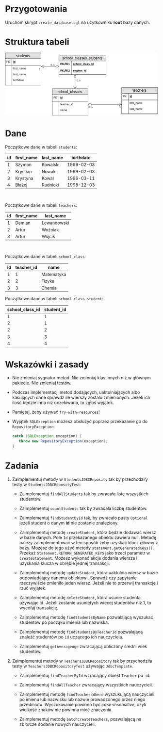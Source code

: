 # Przygotowania

Uruchom skrypt `create_database.sql` na użytkowniku **root** bazy danych.

# Struktura tabeli

![tables](assets/tables.png)

# Dane

Początkowe dane w tabeli `students`:

id | first_name | last_name    | birthdate
---|------------|--------------|-----------
1  | Szymon     | Kowalski     | 1999-02-03
2  | Krystian   | Nowak        | 1999-02-03
3  | Krystyna   | Kowal        | 1996-03-11
4  | Błażej     | Rudnicki     | 1998-12-03

<br/>

Początkowe dane w tabeli `teachers`:

id | first_name | last_name
---|------------|--------------
1  | Damian     | Lewandowski
2  | Artur      | Woźniak
3  | Artur   |    Wójcik

<br/>

Początkowe dane w tabeli `school_class`:

id | teacher_id | name
---|------------|--------------
1  | 1          | Matematyka
2  | 2          | Fizyka
3  | 3          | Chemia


Początkowe dane w tabeli `school_class_student`:

school_class_id | student_id
----------------|--------------
1               | 1
2               | 1
2               | 2
3               | 3
4               | 4


# Wskazówki i zasady

* Nie zmieniaj sygnatur metod. Nie zmieniaj klas innych niż w głównym pakiecie. Nie zmieniaj testów.

* Podczas implementacji metod dodających, uaktulniających albo kasujących dane sprawdź ile wierszy zostało zmienionych.
   Jeżeli ich ilość będzie inna niż oczekiwana, to zgłoś wyjątek.

* Pamiętaj, żeby używać `try-with-resources`!

* Wyjątek `SQLException` możesz obsłużyć poprzez przekazanie go do `RepositoryException`:

  ```java
  catch (SQLException exception) {
     throw new RepositoryException(exception);
  }
   ```

# Zadania

1. Zaimplementuj metody w `StudentsJDBCReposity` tak by przechodziły testy w `StudentsJDBCReposityTest`:

   * Zaimplementuj `findAllStudents` tak by zwracała listę wszystkich studentów.

   * Zaimplementuj `countStudents` tak by zwracała liczbę studentów.

   * Zaimplementuj `findStudentById` tak, by zwracało pusty `Optional` jeżeli student o danym **id** nie zostanie znaleziony.
  
   * Zaimplementuj metodę  `createStudent`, która będzie dodawać wiersz w bazie danych.
   Pole `Id` przekazanego obiektu zawiera null. Metodę należy zaimplementować w ten sposób żeby uzyskać klucz główny z bazy.
   Możesz do tego użyć metody `statement.getGeneratedKeys()`. Przekaż `Statement.RETURN_GENERATED_KEYS` jako trzeci parametr w `createStatement`.
   Możesz wykonać akcje dodania wiersza i uzyskania klucza w obrębie jednej transakcji.

   * Zaimplementuj metodę `updateStudent`, która uaktulnia wiersz w bazie odpowiadający danemu obiektowi.
   Sprawdź czy zapytanie rzeczywiście zmieniło jeden wiersz. Jeżeli nie to przerwij transakcję i rzuć wyjątek.

   * Zaimplementuj metodę `deleteStudent`, która usunie studenta uzywając id. Jeżeli zostanie usuniętych więcej studentów niż 1,
    to wycofaj transakcję.

   * Zaimplementuj metodę `findStudentsByName` pozwalającą wyszukać studentów po począku imienia lub nazwiska.

   * Zaimplementuj metodę `findStudentsByTeacherId` pozwalającą znaleźć studentów po `id` uczącego ich nauczyciela.

   * Zaimplementuj `getAverageAge` zwracającą obliczony średni wiek studentów.

2. Zaimplementuj metody w `TeachersJDBCRepository` tak by przychodziła testy w `TeachersJDBCRepositoryTest` używając `JdbcTemplate`.

   * Zaimplementuj `findTeacherById` wzracający obiekt `Teacher` po `id.

   * Zaimplementuj `findAllTeacher` zwracający wszystkich nauczycieli.

   * Zaimplementuj metodę `findTeachersWhere` wyszukującą nauczycieli po imienu lub nazwisku lub nazwie prowadzonego przez niego przedmiotu.
   Wyszukiwanie powinno być *case-insensitive*, czyli wielkość znaków nie powinna mieć znaczenia.

   * Zaimplementuj metodę `batchCreateTeachers`, pozwalającą na zbiorcze dodanie nowych nauczycieli.



 
